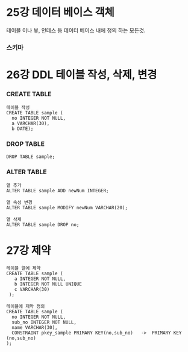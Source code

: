
# 25강 데이터 베이스 객체
테이블 이나 뷰, 인데스 등 데이터 베이스 내에 정의 하는 모든것.


### 스키마


# 26강 DDL 테이블 작성, 삭제, 변경

### CREATE TABLE
```MySQL
테이블 작성
CREATE TABLE sample (
  no INTEGER NOT NULL,
  a VARCHAR(30),
  b DATE);
```

### DROP TABLE 
```MySQL
DROP TABLE sample;
```

### ALTER TABLE
```MySQL
열 추가
ALTER TABLE sample ADD newNum INTEGER;
```
```MySQL
열 속성 변경
ALTER TABLE sample MODIFY newNum VARCHAR(20);
```
```MySQL
열 삭제
ALTER TABLE sample DROP no;
```

# 27강 제약
```MySQL
테이블 열에 제약
CREATE TABLE sample (
   a INTEGER NOT NULL,
   b INTEGER NOT NULL UNIQUE
   c VARCHAR(30)
 );
```
```MySQL
테이블에 제약 정의
CREATE TABLE sample (
  no INTEGER NOT NULL,
  sub_no INTEGER NOT NULL,
  name VARCHAR(30),
  CONSTRAINT pkey_sample PRIMARY KEY(no,sub_no)   ->  PRIMARY KEY (no,sub_no)
);
```


